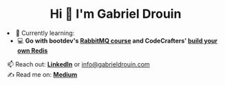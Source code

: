 <h1 align="center">Hi 👋 I'm Gabriel Drouin</h1>

<!--<ul class="roman">
 <!--<li>🔭 I’m currently working on: ...</li>-->
 <!--<li>🎥 I’m currently building ...</li>-->
 <!--<li>😄 Pronouns ...</li>-->
 <!--<li>⚡ Fun fact ...</li>-->
 <li>🌱 Currently learning:
 <ul class="square">
  <li>💻 <b>Go with bootdev's <a href="https://www.boot.dev/courses/learn-pub-sub-rabbitmq">RabbitMQ course</a> and CodeCrafters' <a href="https://app.codecrafters.io/courses/redis/overview">build your own Redis</a></b></li>
 </ul>
 </li>
📫 Reach out: <b><a href="https://www.linkedin.com/in/gabrieldrouin/">LinkedIn</a></b> or <a href="mailto:info@gabrieldrouin.com">info@gabrieldrouin.com</a>
<br>
✍️ Read me on: <b><a href="https://medium.com/@gabrieldrouin">Medium</a></b>

